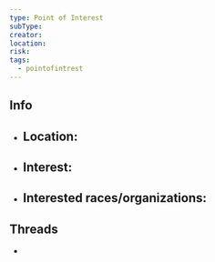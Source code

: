 ```yaml
---
type: Point of Interest
subType: 
creator: 
location: 
risk: 
tags:
  - pointofintrest
---
```

## Info
- Location:
	- 
- Interest:
	- 
- Interested races/organizations:
	- 

## Threads
- 